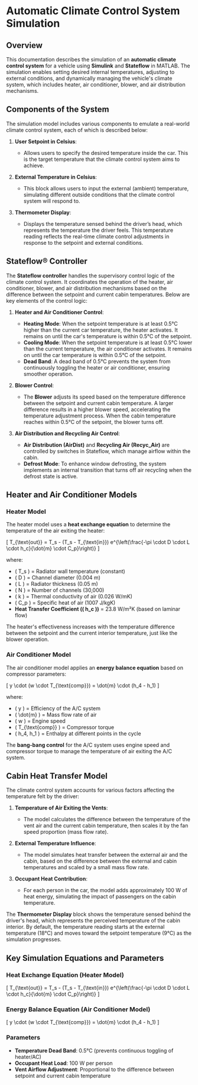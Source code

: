 # Automatic Climate Control System Simulation

## Overview

This documentation describes the simulation of an **automatic climate control system** for a vehicle using **Simulink** and **Stateflow** in MATLAB. The simulation enables setting desired internal temperatures, adjusting to external conditions, and dynamically managing the vehicle's climate system, which includes heater, air conditioner, blower, and air distribution mechanisms.

## Components of the System

The simulation model includes various components to emulate a real-world climate control system, each of which is described below:

1. **User Setpoint in Celsius**:
   - Allows users to specify the desired temperature inside the car. This is the target temperature that the climate control system aims to achieve.

2. **External Temperature in Celsius**:
   - This block allows users to input the external (ambient) temperature, simulating different outside conditions that the climate control system will respond to.

3. **Thermometer Display**:
   - Displays the temperature sensed behind the driver’s head, which represents the temperature the driver feels. This temperature reading reflects the real-time climate control adjustments in response to the setpoint and external conditions.

## Stateflow® Controller

The **Stateflow controller** handles the supervisory control logic of the climate control system. It coordinates the operation of the heater, air conditioner, blower, and air distribution mechanisms based on the difference between the setpoint and current cabin temperatures. Below are key elements of the control logic:

1. **Heater and Air Conditioner Control**:
   - **Heating Mode**: When the setpoint temperature is at least 0.5°C higher than the current car temperature, the heater activates. It remains on until the car's temperature is within 0.5°C of the setpoint.
   - **Cooling Mode**: When the setpoint temperature is at least 0.5°C lower than the current temperature, the air conditioner activates. It remains on until the car temperature is within 0.5°C of the setpoint.
   - **Dead Band**: A dead band of 0.5°C prevents the system from continuously toggling the heater or air conditioner, ensuring smoother operation.

2. **Blower Control**:
   - The **Blower** adjusts its speed based on the temperature difference between the setpoint and current cabin temperature. A larger difference results in a higher blower speed, accelerating the temperature adjustment process. When the cabin temperature reaches within 0.5°C of the setpoint, the blower turns off.

3. **Air Distribution and Recycling Air Control**:
   - **Air Distribution (AirDist)** and **Recycling Air (Recyc_Air)** are controlled by switches in Stateflow, which manage airflow within the cabin.
   - **Defrost Mode**: To enhance window defrosting, the system implements an internal transition that turns off air recycling when the defrost state is active.

## Heater and Air Conditioner Models

### Heater Model

The heater model uses a **heat exchange equation** to determine the temperature of the air exiting the heater:

\[
T_{\text{out}} = T_s - (T_s - T_{\text{in}}) e^{\left(\frac{-\pi \cdot D \cdot L \cdot h_c}{\dot{m} \cdot C_p}\right)}
\]

where:
- \( T_s \) = Radiator wall temperature (constant)
- \( D \) = Channel diameter (0.004 m)
- \( L \) = Radiator thickness (0.05 m)
- \( N \) = Number of channels (30,000)
- \( k \) = Thermal conductivity of air (0.026 W/mK)
- \( C_p \) = Specific heat of air (1007 J/kgK)
- **Heat Transfer Coefficient (\( h_c \))** = 23.8 W/m²K (based on laminar flow)

The heater's effectiveness increases with the temperature difference between the setpoint and the current interior temperature, just like the blower operation.

### Air Conditioner Model

The air conditioner model applies an **energy balance equation** based on compressor parameters:

\[
y \cdot (w \cdot T_{\text{comp}}) = \dot{m} \cdot (h_4 - h_1)
\]

where:
- \( y \) = Efficiency of the A/C system
- \( \dot{m} \) = Mass flow rate of air
- \( w \) = Engine speed
- \( T_{\text{comp}} \) = Compressor torque
- \( h_4, h_1 \) = Enthalpy at different points in the cycle

The **bang-bang control** for the A/C system uses engine speed and compressor torque to manage the temperature of air exiting the A/C system.

## Cabin Heat Transfer Model

The climate control system accounts for various factors affecting the temperature felt by the driver:

1. **Temperature of Air Exiting the Vents**:
   - The model calculates the difference between the temperature of the vent air and the current cabin temperature, then scales it by the fan speed proportion (mass flow rate).

2. **External Temperature Influence**:
   - The model simulates heat transfer between the external air and the cabin, based on the difference between the external and cabin temperatures and scaled by a small mass flow rate.

3. **Occupant Heat Contribution**:
   - For each person in the car, the model adds approximately 100 W of heat energy, simulating the impact of passengers on the cabin temperature.

The **Thermometer Display** block shows the temperature sensed behind the driver's head, which represents the perceived temperature of the cabin interior. By default, the temperature reading starts at the external temperature (18°C) and moves toward the setpoint temperature (9°C) as the simulation progresses.

## Key Simulation Equations and Parameters

### Heat Exchange Equation (Heater Model)

\[
T_{\text{out}} = T_s - (T_s - T_{\text{in}}) e^{\left(\frac{-\pi \cdot D \cdot L \cdot h_c}{\dot{m} \cdot C_p}\right)}
\]

### Energy Balance Equation (Air Conditioner Model)

\[
y \cdot (w \cdot T_{\text{comp}}) = \dot{m} \cdot (h_4 - h_1)
\]

### Parameters

- **Temperature Dead Band**: 0.5°C (prevents continuous toggling of heater/AC)
- **Occupant Heat Load**: 100 W per person
- **Vent Airflow Adjustment**: Proportional to the difference between setpoint and current cabin temperature
